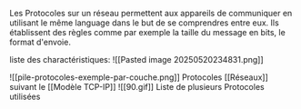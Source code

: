 Les Protocoles sur un réseau permettent aux appareils de communiquer en utilisant le même language dans le but de se comprendres entre eux. Ils établissent des règles comme par exemple la taille du message en bits, le format d'envoie. 

liste des charactéristiques: 
![[Pasted image 20250520234831.png]]

![[pile-protocoles-exemple-par-couche.png]]
Protocoles [[Réseaux]] suivant le [[Modèle TCP-IP]]
![[90.gif]]
Liste de plusieurs Protocoles utilisées 


